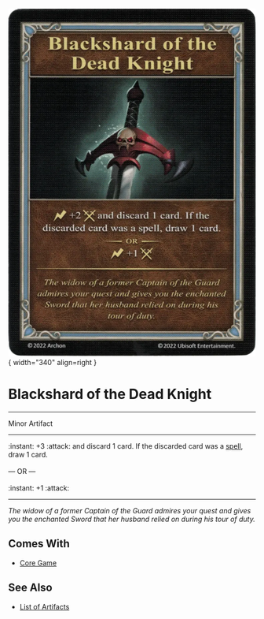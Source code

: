 ![Blackshard of the Dead Knight](../assets/artifacts_minor-blackshard_of_the_dead_knight.webp){ width="340" align=right }

# Blackshard of the Dead Knight
___
Minor Artifact
___
:instant: +3 :attack: and discard 1 card. If the discarded card was a [spell](../spells.md), draw 1 card.<br><br>— OR —<br><br>:instant: +1 :attack:
___
*The widow of a former Captain of the Guard admires your quest and gives you the enchanted Sword that her husband relied on during his tour of duty.*


## Comes With

- [Core Game](../content.md)


## See Also

- [List of Artifacts](../artifacts.md)
